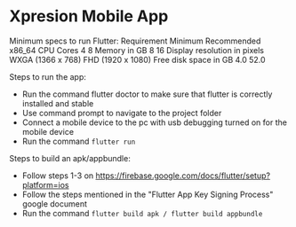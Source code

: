 # Xpresion Mobile App

Minimum specs to run Flutter:
    Requirement	                    Minimum	            Recommended
    x86_64 CPU Cores	            4	                8
    Memory in GB	                8               	16
    Display resolution in pixels	WXGA (1366 x 768)	FHD (1920 x 1080)
    Free disk space in GB	        4.0	                52.0

Steps to run the app:
- Run the command flutter doctor to make sure that flutter is correctly installed and stable
- Use command prompt to navigate to the project folder
- Connect a mobile device to the pc with usb debugging turned on for the mobile device
- Run the command `flutter run`

Steps to build an apk/appbundle:
- Follow steps 1-3 on https://firebase.google.com/docs/flutter/setup?platform=ios
- Follow the steps mentioned in the "Flutter App Key Signing Process" google document
- Run the command `flutter build apk / flutter build appbundle`

